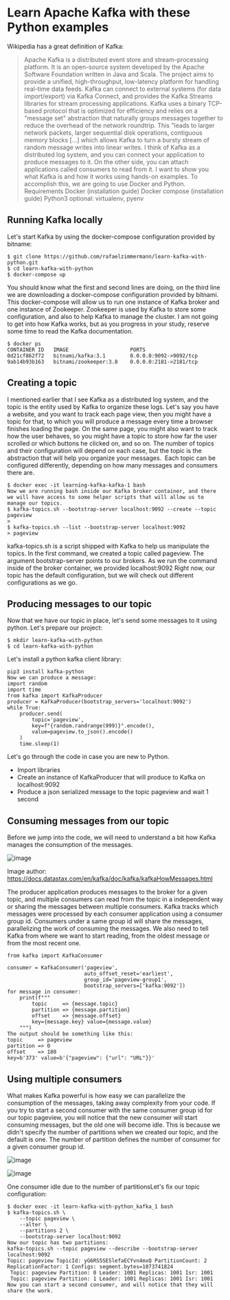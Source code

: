 # Learn Apache Kafka with these Python examples

Wikipedia has a great definition of Kafka:  
> Apache Kafka is a distributed event store and stream-processing platform. It is an open-source system developed by the Apache Software Foundation written in Java and Scala. The project aims to provide a unified, high-throughput, low-latency platform for handling real-time data feeds. Kafka can connect to external systems (for data import/export) via Kafka Connect, and provides the Kafka Streams libraries for stream processing applications. Kafka uses a binary TCP-based protocol that is optimized for efficiency and relies on a "message set" abstraction that naturally groups messages together to reduce the overhead of the network roundtrip. This "leads to larger network packets, larger sequential disk operations, contiguous memory blocks […] which allows Kafka to turn a bursty stream of random message writes into linear writes.
I think of Kafka as a distributed log system, and you can connect your application to produce messages to it. On the other side, you can attach applications called consumers to read from it.
I want to show you what Kafka is and how it works using hands-on examples. To accomplish this, we are going to use Docker and Python.
Requirements
Docker (installation guide)
Docker compose (installation guide)
Python3
optional: virtualenv, pyenv


## Running Kafka locally

Let's start Kafka by using the docker-compose configuration provided by bitname:
```
$ git clone https://github.com/rafaelzimmermann/learn-kafka-with-python.git
$ cd learn-kafka-with-python
$ docker-compose up
```

You should know what the first and second lines are doing, on the third line we are downloading a docker-compose configuration provided by bitnami. This docker-compose will allow us to run one instance of Kafka broker and one instance of Zookeeper.
Zookeeper is used by Kafka to store some configuration, and also to help Kafka to manage the cluster. I am not going to get into how Kafka works, but as you progress in your study, reserve some time to read the Kafka documentation.

```
$ docker ps
CONTAINER ID   IMAGE                    PORTS                 
0d21cf862f72   bitnami/kafka:3.1        0.0.0.0:9092->9092/tcp
9ab14b93b163   bitnami/zookeeper:3.8    0.0.0.0:2181->2181/tcp
```

## Creating a topic

I mentioned earlier that I see Kafka as a distributed log system, and the topic is the entity used by Kafka to organize these logs.
Let's say you have a website, and you want to track each page view, then you might have a topic for that, to which you will produce a message every time a browser finishes loading the page. On the same page, you might also want to track how the user behaves, so you might have a topic to store how far the user scrolled or which buttons he clicked on, and so on.
The number of topics and their configuration will depend on each case, but the topic is the abstraction that will help you organize your messages. 
Each topic can be configured differently, depending on how many messages and consumers there are.
```
$ docker exec -it learning-kafka-kafka-1 bash
Now we are running bash inside our Kafka broker container, and there we will have access to some helper scripts that will allow us to manage our topics.
$ kafka-topics.sh --bootstrap-server localhost:9092 --create --topic pageview
>
$ kafka-topics.sh --list --bootstrap-server localhost:9092
> pageview
```

kafka-topics.sh is a script shipped with Kafka to help us manipulate the topics. In the first command, we created a topic called pageview. The argument bootstrap-server points to our brokers. As we run the command inside of the broker container, we provided localhost:9092
Right now, our topic has the default configuration, but we will check out different configurations as we go.

## Producing messages to our topic 

Now that we have our topic in place, let's send some messages to it using python. Let's prepare our project:

```
$ mkdir learn-kafka-with-python
$ cd learn-kafka-with-python
```

Let's install a python kafka client library:

```
pip3 install kafka-python
Now we can produce a message:
import random
import time
from kafka import KafkaProducer
producer = KafkaProducer(bootstrap_servers='localhost:9092')
while True:
    producer.send(
        topic='pageview',
        key=f"{random.randrange(999)}".encode(),
        value=pageview.to_json().encode()
    )
    time.sleep(1)
```

Let's go through the code in case you are new to Python.  
- Import libraries
- Create an instance of KafkaProducer that will produce to Kafka on localhost:9092
- Produce a json serialized message to the topic pageview and wait 1 second

## Consuming messages from our topic

Before we jump into the code, we will need to understand a bit how Kafka manages the consumption of the messages.

![image](https://user-images.githubusercontent.com/2369982/166106681-cbee23ad-b335-4992-ab5e-43bb59f6ddcc.png)

Image author: https://docs.datastax.com/en/kafka/doc/kafka/kafkaHowMessages.html

The producer application produces messages to the broker for a given topic, and multiple consumers can read from the topic in a independent way or sharing the messages between multiple consumers.
Kafka tracks which messages were processed by each consumer application using a consumer group id. Consumers under a same group id will share the messages, parallelizing the work of consuming the messages.
We also need to tell Kafka from where we want to start reading, from the oldest message or from the most recent one.

```
from kafka import KafkaConsumer

consumer = KafkaConsumer('pageview',
                         auto_offset_reset='earliest',
                         group_id='pageview-group1',
                         bootstrap_servers=['kafka:9092'])
for message in consumer:
    print(f"""
        topic     => {message.topic}
        partition => {message.partition}
        offset    => {message.offset}
        key={message.key} value={message.value}
    """)
The output should be something like this:
topic     => pageview
partition => 0
offset    => 180
key=b'373' value=b'{"pageview": {"url": "URL"}}'
```

## Using multiple consumers

What makes Kafka powerful is how easy we can parallelize the consumption of the messages, taking away complexity from your code.
If you try to start a second consumer with the same consumer group id for our topic pageview, you will notice that the new consumer will start consuming messages, but the old one will become idle. This is because we didn't specify the number of partitions when we created our topic, and the default is one. The number of partition defines the number of consumer for a given consumer group id.

![image](https://user-images.githubusercontent.com/2369982/166106699-647dc954-041c-4422-a4b2-40e1081603c3.png)

![image](https://user-images.githubusercontent.com/2369982/166106704-fdb279b0-1c66-4e51-8192-e532e615d99b.png)


One consumer idle due to the number of partitionsLet's fix our topic configuration:

```
$ docker exec -it learn-kafka-with-python_kafka_1 bash
$ kafka-topics.sh \
    --topic pageview \
    --alter \
    --partitions 2 \
    --bootstrap-server localhost:9092
Now our topic has two partitions:
kafka-topics.sh --topic pageview --describe --bootstrap-server localhost:9092
Topic: pageview TopicId: yG6RS5SESlefaECYvn4mxQ PartitionCount: 2 ReplicationFactor: 1 Configs: segment.bytes=1073741824
 Topic: pageview Partition: 0 Leader: 1001 Replicas: 1001 Isr: 1001
 Topic: pageview Partition: 1 Leader: 1001 Replicas: 1001 Isr: 1001
Now you can start a second consumer, and will notice that they will share the work.
```
